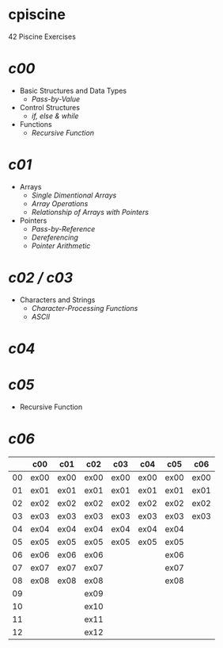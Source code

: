 # cpiscine
42 Piscine Exercises
# *c00*
- Basic Structures and Data Types
  - _Pass-by-Value_
- Control Structures
  - _if, else & while_
- Functions
  - _Recursive Function_
# *c01*
- Arrays
  - _Single Dimentional Arrays_
  - _Array Operations_
  - _Relationship of Arrays with Pointers_
- Pointers
  - _Pass-by-Reference_
  - _Dereferencing_
  - _Pointer Arithmetic_
# *c02 / c03*
- Characters and Strings
  - _Character-Processing Functions_
  - _ASCII_
# *c04*
# *c05*
  - Recursive Function
# *c06*

|    | c00  | c01  | c02  | c03  | c04  | c05  | c06  |
| -- | ---- | ---- | ---- | ---- | ---- | ---- | ---- |
| 00 | ex00 | ex00 | ex00 | ex00 | ex00 | ex00 | ex00 |
| 01 | ex01 | ex01 | ex01 | ex01 | ex01 | ex01 | ex01 |
| 02 | ex02 | ex02 | ex02 | ex02 | ex02 | ex02 | ex02 |
| 03 | ex03 | ex03 | ex03 | ex03 | ex03 | ex03 | ex03 |
| 04 | ex04 | ex04 | ex04 | ex04 | ex04 | ex04 |
| 05 | ex05 | ex05 | ex05 | ex05 | ex05 | ex05 |
| 06 | ex06 | ex06 | ex06 |      |      | ex06 |
| 07 | ex07 | ex07 | ex07 |      |      | ex07 |
| 08 | ex08 | ex08 | ex08 |      |      | ex08 |
| 09 |      |      | ex09 |      |      |      |
| 10 |      |      | ex10 |      |      |      |
| 11 |      |      | ex11 |      |      |      |
| 12 |      |      | ex12 |      |      |      |
